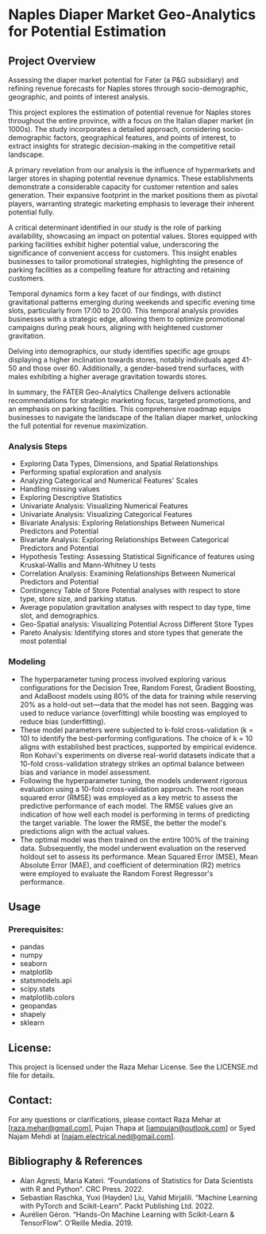 # Naples Diaper Market Geo-Analytics for Potential Estimation

## Project Overview
Assessing the diaper market potential for Fater (a P&G subsidiary) and refining revenue forecasts for Naples stores through socio-demographic, geographic, and points of interest analysis.

This project explores the estimation of potential revenue for Naples stores throughout the entire province, with a focus on the Italian diaper market (in 1000s). The study incorporates a detailed approach, considering socio-demographic factors, geographical features, and points of interest, to extract insights for strategic decision-making in the competitive retail landscape.

A primary revelation from our analysis is the influence of hypermarkets and larger stores in shaping potential revenue dynamics. These establishments demonstrate a considerable capacity for customer retention and sales generation. Their expansive footprint in the market positions them as pivotal players, warranting strategic marketing emphasis to leverage their inherent potential fully.

A critical determinant identified in our study is the role of parking availability, showcasing an impact on potential values. Stores equipped with parking facilities exhibit higher potential value, underscoring the significance of convenient access for customers. This insight enables businesses to tailor promotional strategies, highlighting the presence of parking facilities as a compelling feature for attracting and retaining customers.

Temporal dynamics form a key facet of our findings, with distinct gravitational patterns emerging during weekends and specific evening time slots, particularly from 17:00 to 20:00. This temporal analysis provides businesses with a strategic edge, allowing them to optimize promotional campaigns during peak hours, aligning with heightened customer gravitation.

Delving into demographics, our study identifies specific age groups displaying a higher inclination towards stores, notably individuals aged 41-50 and those over 60. Additionally, a gender-based trend surfaces, with males exhibiting a higher average gravitation towards stores.

In summary, the FATER Geo-Analytics Challenge delivers actionable recommendations for strategic marketing focus, targeted promotions, and an emphasis on parking facilities. This comprehensive roadmap equips businesses to navigate the landscape of the Italian diaper market, unlocking the full potential for revenue maximization.

### Analysis Steps
- Exploring Data Types, Dimensions, and Spatial Relationships
- Performing spatial exploration and analysis
- Analyzing Categorical and Numerical Features' Scales
- Handling missing values
- Exploring Descriptive Statistics
- Univariate Analysis: Visualizing Numerical Features
- Univariate Analysis: Visualizing Categorical Features
- Bivariate Analysis: Exploring Relationships Between Numerical Predictors and Potential
- Bivariate Analysis: Exploring Relationships Between Categorical Predictors and Potential
- Hypothesis Testing: Assessing Statistical Significance of features using Kruskal-Wallis and Mann-Whitney U tests
- Correlation Analysis: Examining Relationships Between Numerical Predictors and Potential
- Contingency Table of Store Potential analyses with respect to store type, store size, and parking status.
- Average population gravitation analyses with respect to day type, time slot, and demographics.
- Geo-Spatial analysis: Visualizing Potential Across Different Store Types
- Pareto Analysis: Identifying stores and store types that generate the most potential

### Modeling
- The hyperparameter tuning process involved exploring various configurations for the Decision Tree, Random Forest, Gradient Boosting, and AdaBoost models using 80% of the data for training while reserving 20% as a hold-out set—data that the model has not seen. Bagging was used to reduce variance (overfitting) while boosting was employed to reduce bias (underfitting).
- These model parameters were subjected to k-fold cross-validation (k = 10) to identify the best-performing configurations. The choice of k = 10 aligns with established best practices, supported by empirical evidence. Ron Kohavi's experiments on diverse real-world datasets indicate that a 10-fold cross-validation strategy strikes an optimal balance between bias and variance in model assessment.
- Following the hyperparameter tuning, the models underwent rigorous evaluation using a 10-fold cross-validation approach. The root mean squared error (RMSE) was employed as a key metric to assess the predictive performance of each model. The RMSE values give an indication of how well each model is performing in terms of predicting the target variable. The lower the RMSE, the better the model's predictions align with the actual values.
- The optimal model was then trained on the entire 100% of the training data. Subsequently, the model underwent evaluation on the reserved holdout set to assess its performance. Mean Squared Error (MSE), Mean Absolute Error (MAE), and coefficient of determination (R2) metrics were employed to evaluate the Random Forest Regressor's performance.

## Usage
### Prerequisites:
- pandas
- numpy
- seaborn
- matplotlib
- statsmodels.api
- scipy.stats
- matplotlib.colors
- geopandas
- shapely
- sklearn

## License:
This project is licensed under the Raza Mehar License. See the LICENSE.md file for details.

## Contact:
For any questions or clarifications, please contact Raza Mehar at [raza.mehar@gmail.com], Pujan Thapa at [iampujan@outlook.com] or Syed Najam Mehdi at [najam.electrical.ned@gmail.com].

## Bibliography & References
- Alan Agresti, Maria Kateri. “Foundations of Statistics for Data Scientists with R and Python”. CRC Press. 2022.
- Sebastian Raschka, Yuxi (Hayden) Liu, Vahid Mirjalili. “Machine Learning with PyTorch and Scikit-Learn”. Packt Publishing Ltd. 2022.
- Aurélien Géron. “Hands-On Machine Learning with Scikit-Learn & TensorFlow”. O’Reille Media. 2019.
